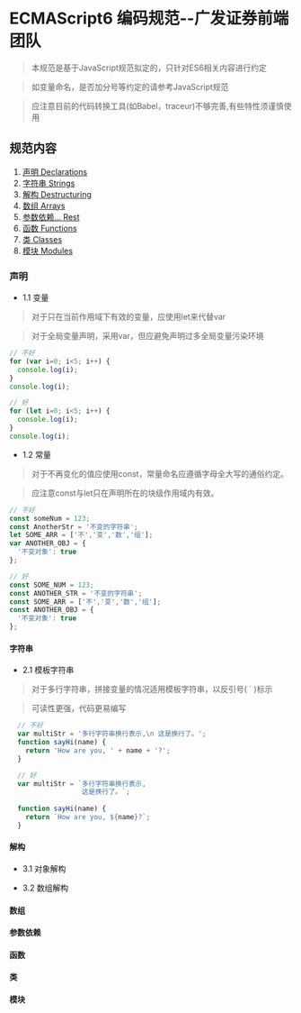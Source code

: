 # ECMAScript6 编码规范--广发证券前端团队

> 本规范是基于JavaScript规范拟定的，只针对ES6相关内容进行约定

> 如变量命名，是否加分号等约定的请参考JavaScript规范

> 应注意目前的代码转换工具(如Babel，traceur)不够完善,有些特性须谨慎使用

## 规范内容

1. [声明 Declarations](#声明)
2. [字符串 Strings](#字符串)
3. [解构 Destructuring](#解构)
4. [数组 Arrays](#数组)
5. [参数依赖... Rest](#参数依赖)
6. [函数 Functions](#函数)
7. [类 Classes](#类)
8. [模块 Modules](#模块)

### 声明
- 1.1 变量

> 对于只在当前作用域下有效的变量，应使用let来代替var

> 对于全局变量声明，采用var，但应避免声明过多全局变量污染环境

```js
// 不好
for (var i=0; i<5; i++) {
  console.log(i);
}
console.log(i);

// 好
for (let i=0; i<5; i++) {
  console.log(i);
}
console.log(i);
```

- 1.2 常量

> 对于不再变化的值应使用const，常量命名应遵循字母全大写的通俗约定。

> 应注意const与let只在声明所在的块级作用域内有效。

```js
// 不好
const someNum = 123;
const AnotherStr = '不变的字符串';
let SOME_ARR = ['不','变','数','组'];
var ANOTHER_OBJ = {
  '不变对象': true
};

// 好
const SOME_NUM = 123;
const ANOTHER_STR = '不变的字符串';
const SOME_ARR = ['不','变','数','组'];
const ANOTHER_OBJ = {
  '不变对象': true
};

```

#### 字符串

- 2.1 模板字符串

> 对于多行字符串，拼接变量的情况适用模板字符串，以反引号( ` )标示

> 可读性更强，代码更易编写

```js
  // 不好
  var multiStr = '多行字符串换行表示,\n 这是换行了。';
  function sayHi(name) {
    return 'How are you, ' + name + '?';
  }

  // 好
  var multiStr = `多行字符串换行表示,
                  这是换行了。`;
 
  function sayHi(name) {
    return `How are you, ${name}?`;
  }
```

#### 解构

- 3.1 对象解构


- 3.2 数组解构


#### 数组

#### 参数依赖

#### 函数

#### 类

#### 模块



